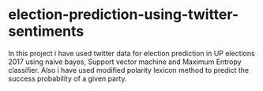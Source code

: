 election-prediction-using-twitter-sentiments
==========================

In this project i have used twitter data for election prediction in UP elections 2017 using naive bayes, Support vector machine and Maximum Entropy classifier.
Also i have used modified polarity lexicon method to predict the success probability of a given party. 
